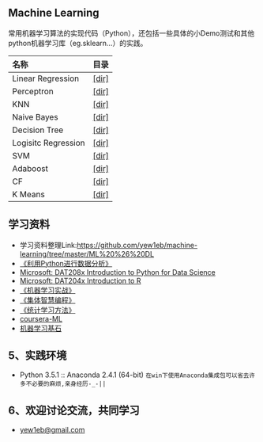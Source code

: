 ﻿## Machine Learning
常用机器学习算法的实现代码（Python），还包括一些具体的小Demo测试和其他python机器学习库（eg.sklearn...）的实践。

|名称                  |目录         |
|:--------------------|-------------|
| Linear Regression   | [[dir]](https://github.com/yew1eb/machine-learning/tree/master/logistic-regression)|
| Perceptron          | [[dir]](https://github.com/yew1eb/machine-learning/tree/master/perceptron)|
| KNN                 | [[dir]](https://github.com/yew1eb/machine-learning/tree/master/KNN)|
| Naive Bayes         | [[dir]](https://github.com/yew1eb/machine-learning/tree/master/Naive-bayes)|
| Decision Tree       | [[dir]](https://github.com/yew1eb/machine-learning/tree/master/decision-tree)|
| Logisitc Regression | [[dir]](https://github.com/yew1eb/machine-learning/tree/master/logistic-regression)|
| SVM                 | [[dir]](https://github.com/yew1eb/machine-learning/tree/master/SVM)|
| Adaboost            | [[dir]](https://github.com/yew1eb/machine-learning/tree/master/Adaboost)|
| CF                  | [[dir]](https://github.com/yew1eb/machine-learning/tree/master/CF)|
| K Means             | [[dir]](https://github.com/yew1eb/machine-learning/tree/master/K-Means)|

## 学习资料
* 学习资料整理Link:<https://github.com/yew1eb/machine-learning/tree/master/ML%20%26%20DL>
* [《利用Python进行数据分析》](http://book.douban.com/subject/25779298/)
* [Microsoft: DAT208x Introduction to Python for Data Science](https://courses.edx.org/courses/course-v1:Microsoft+DAT208x+1T2016)
* [Microsoft: DAT204x Introduction to R](https://courses.edx.org/courses/course-v1:Microsoft+DAT204x+1T2016/)  
* [《机器学习实战》](http://book.douban.com/subject/24703171/)
* [《集体智慧编程》](http://book.douban.com/subject/3288908/)
* [《统计学习方法》](http://book.douban.com/subject/10590856/)
* [ coursera-ML](https://www.coursera.org/learn/machine-learning)
* [ 机器学习基石](https://www.coursera.org/course/ntumlone)


## 5、实践环境
* Python 3.5.1 :: Anaconda 2.4.1 (64-bit) `在win下使用Anaconda集成包可以省去许多不必要的麻烦,亲身经历-_-||`   

## 6、欢迎讨论交流，共同学习
* yew1eb@gmail.com
